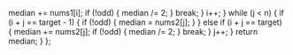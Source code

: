 median += nums1[i];
if (!odd) {
median /= 2;
}
break;
}
i++;
}
while (j < n) {
if (i + j == target - 1) {
if (!odd) {
median = nums2[j];
}
} else if (i + j == target) {
median += nums2[j];
if (!odd) {
median /= 2;
}
break;
}
j++;
}
return median;
}
};
```